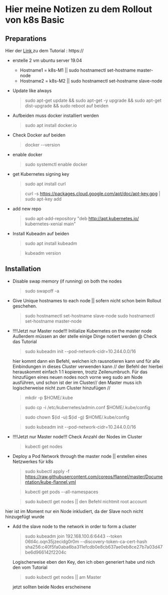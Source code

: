 # Hier meine Notizen zu dem Rollout von k8s Basic 

## Preparations
Hier der [Link ](https://vitux.com/install-and-deploy-kubernetes-on-ubuntu/) zu dem Tutorial : https://

* erstelle 2 vm ubuntu server 19.04
  * Hostname1 = k8s-M1   || sudo hostnamectl set-hostname master-node
  * Hostname2 = k8s-M2  || sudo hostnamectl set-hostname slave-node
* Update like always
     >sudo apt-get update && sudo apt-get -y upgrade && sudo apt-get dist-upgrade && sudo reboot
auf beiden 
* Aufbeiden muss docker installiert werden
    > sudo apt install docker.io
* Check Docker auf beiden
    > docker --version
* enable docker
    >sudo systemctl enable docker
* get Kubernetes signing key
    >sudo apt install curl


    >curl -s https://packages.cloud.google.com/apt/doc/apt-key.gpg | sudo apt-key add

* add new repo
    >sudo apt-add-repository "deb http://apt.kubernetes.io/ kubernetes-xenial main"

* Install Kubeadm auf beiden
    >sudo apt install kubeadm

    >kubeadm version


## Installation

* Disable swap memory (if running) on both the nodes
    >sudo swapoff -a

* Give Unique hostnames to each node || sofern nicht schon beim Rollout geschehen.
    >sudo hostnamectl set-hostname slave-node
    >sudo hostnamectl set-hostname master-node

* !!!!Jetzt nur Master node!!! Initialize Kubernetes on the master node
Außerdem müssen an der stelle einige Dinge notiert werden @ Check das Tutorial 
    >sudo kubeadm init --pod-network-cidr=10.244.0.0/16

    hier kommt dann ein Befehl, welchen ich rausnotieren kann und für alle Einbindungen in dieses Cluster verwenden kann // der Befehl der hierbei herauskommt einfach 1:1 kopieren, troztz Zeilenumbruch. Für das hinzufügen eines neuen nodes noch vorne weg sudo am Node ausführen, und schon ist der im Cluster//  den Master muss ich logischerweise nicht zum Cluster hinzufügen // 

    >mkdir -p $HOME/.kube

    >sudo cp -i /etc/kubernetes/admin.conf $HOME/.kube/config

    >sudo chown \$(id -u):$(id -g) $HOME/.kube/config

    >sudo kubeadm init --pod-network-cidr=10.244.0.0/16

* !!!!Jetzt nur Master node!!!
Check Anzahl der Nodes im Cluster
    >kubectl get nodes


* Deploy a Pod Network through the master node || erstellen eines Netzwerkes für k8s
  > sudo kubectl apply -f https://raw.githubusercontent.com/coreos/flannel/master/Documentation/kube-flannel.yml

  >kubectl get pods --all-namespaces

  >sudo kubectl get nodes || den Befehl nichtmit root account

hier ist im Moment nur ein Node inkludiert, da der Slave noch nicht hinzugefügt wurde

* Add the slave node to the network in order to form a cluster
    > sudo kubeadm join 192.168.100.6:6443 --token 06tl4c.oqn35jzecidg0r0m --discovery-token-ca-cert-hash sha256:c40f5fa0aba6ba311efcdb0e8cb637ae0eb8ce27b7a03d47be6d966142f2204c

    Logischerweise eben den Key, den ich oben generiert habe und nich den vom Tutorial

    >sudo kubectl get nodes || am Master

    jetzt sollten beide Nodes erscheinene


